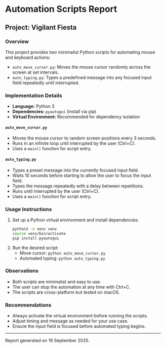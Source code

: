 # Automation Scripts Report

## Project: Vigilant Fiesta

### Overview
This project provides two minimalist Python scripts for automating mouse and keyboard actions:
- `auto_move_cursor.py`: Moves the mouse cursor randomly across the screen at set intervals.
- `auto_typing.py`: Types a predefined message into any focused input field repeatedly until interrupted.

### Implementation Details
- **Language:** Python 3
- **Dependencies:** `pyautogui` (install via pip)
- **Virtual Environment:** Recommended for dependency isolation

#### `auto_move_cursor.py`
- Moves the mouse cursor to random screen positions every 3 seconds.
- Runs in an infinite loop until interrupted by the user (Ctrl+C).
- Uses a `main()` function for script entry.

#### `auto_typing.py`
- Types a preset message into the currently focused input field.
- Waits 10 seconds before starting to allow the user to focus the input field.
- Types the message repeatedly with a delay between repetitions.
- Runs until interrupted by the user (Ctrl+C).
- Uses a `main()` function for script entry.

### Usage Instructions
1. Set up a Python virtual environment and install dependencies:
   ```bash
   python3 -m venv venv
   source venv/bin/activate
   pip install pyautogui
   ```
2. Run the desired script:
   - Move cursor: `python auto_move_cursor.py`
   - Automated typing: `python auto_typing.py`

### Observations
- Both scripts are minimalist and easy to use.
- The user can stop the automation at any time with Ctrl+C.
- The scripts are cross-platform but tested on macOS.

### Recommendations
- Always activate the virtual environment before running the scripts.
- Adjust timing and message as needed for your use case.
- Ensure the input field is focused before automated typing begins.

---
Report generated on 19 September 2025.
